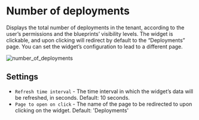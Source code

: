 # Number of deployments
Displays the total number of deployments in the tenant, according to the user’s permissions and the blueprints’ visibility levels.
The widget is clickable, and upon clicking will redirect by default to the “Deployments” page. You can set the widget’s configuration to lead to a different page.

![number_of_deployments]( /images/ui/widgets/num_of_deployments.png )


## Settings

* `Refresh time interval` - The time interval in which the widget’s data will be refreshed, in seconds. Default: 10 seconds.
* `Page to open on click` -  The name of the page to be redirected to upon clicking on the widget. Default: 'Deployments'
